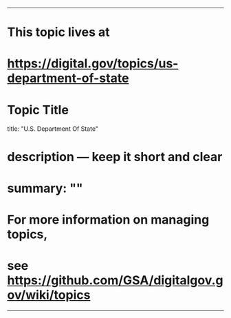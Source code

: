 
---
# This topic lives at
# https://digital.gov/topics/us-department-of-state

# Topic Title
title: "U.S. Department Of State"

# description — keep it short and clear
# summary: ""


# For more information on managing topics,
# see https://github.com/GSA/digitalgov.gov/wiki/topics
---